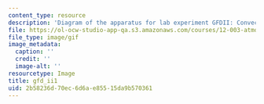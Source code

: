```yaml
---
content_type: resource
description: 'Diagram of the apparatus for lab experiment GFDII: Convection.'
file: https://ol-ocw-studio-app-qa.s3.amazonaws.com/courses/12-003-atmosphere-ocean-and-climate-dynamics-fall-2008/2b58236d70ec6d6ae85515da9b570361_gfd_ii1.gif
file_type: image/gif
image_metadata:
  caption: ''
  credit: ''
  image-alt: ''
resourcetype: Image
title: gfd_ii1
uid: 2b58236d-70ec-6d6a-e855-15da9b570361
---
```


